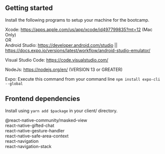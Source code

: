 ## Getting started

Install the following programs to setup your machine for the bootcamp.

Xcode: https://apps.apple.com/us/app/xcode/id497799835?mt=12 (Mac Only) </br>
OR </br>
Android Studio: https://developer.android.com/studio || https://docs.expo.io/versions/latest/workflow/android-studio-emulator/

Visual Studio Code: https://code.visualstudio.com/

NodeJs: https://nodejs.org/en/ (VERSION 13 or GREATER)

Expo: Execute this command from your command line `npm install expo-cli --global`

## Frontend dependencies

Install using `yarn add $package` in your client/ directory. 

@react-native-community/masked-view </br>
react-native-gifted-chat </br>
react-native-gesture-handler </br>
react-native-safe-area-context </br>
react-navigation </br>
react-navigation-stack </br>
